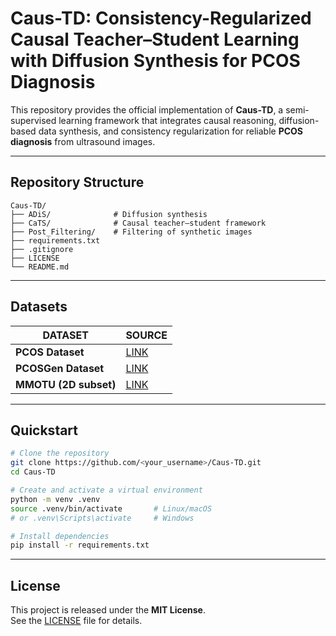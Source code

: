 # Caus-TD: Consistency-Regularized Causal Teacher–Student Learning with Diffusion Synthesis for PCOS Diagnosis

This repository provides the official implementation of **Caus-TD**, a semi-supervised learning framework that integrates causal reasoning, diffusion-based data synthesis, and consistency regularization for reliable **PCOS diagnosis** from ultrasound images.

---

## Repository Structure
```
Caus-TD/
├── ADiS/              # Diffusion synthesis
├── CaTS/              # Causal teacher–student framework
├── Post_Filtering/    # Filtering of synthetic images
├── requirements.txt
├── .gitignore
├── LICENSE
└── README.md
```
---

## Datasets


| DATASET | SOURCE |
|----------|---------|
| **PCOS Dataset** | [LINK](https://www.kaggle.com/datasets/anaghachoudhari/pcos-detection-using-ultrasound-images) |
| **PCOSGen Dataset** | [LINK](https://zenodo.org/records/14591782) |
| **MMOTU (2D subset)** | [LINK](https://github.com/cv516Buaa/MMOTU_DS2Net) |

---


## Quickstart

```bash
# Clone the repository
git clone https://github.com/<your_username>/Caus-TD.git
cd Caus-TD

# Create and activate a virtual environment
python -m venv .venv
source .venv/bin/activate       # Linux/macOS
# or .venv\Scripts\activate     # Windows

# Install dependencies
pip install -r requirements.txt
```
---
## License

This project is released under the **MIT License**.  
See the [LICENSE](./LICENSE) file for details.
